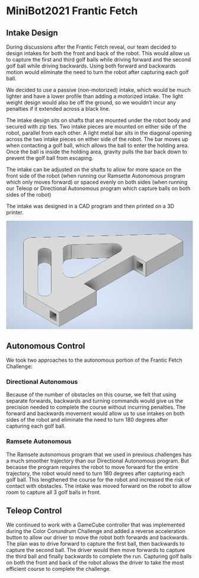 # MiniBot2021 Frantic Fetch

## Intake Design

During discussions after the Frantic Fetch reveal, our team decided to design intakes for both the front and back of the robot.  This would allow us to capture the first and third golf balls while driving forward and the second golf ball while driving backwards.  Using both forward and backwards motion would eliminate the need to turn the robot after capturing each golf ball.

We decided to use a passive (non-motorized) intake, which would be much lighter and have a lower profile than adding a motorized intake.  The light weight design would also be off the ground, so we wouldn’t incur any penalties if it extended across a black line.

The intake design sits on shafts that are mounted under the robot body and secured with zip ties.  Two intake pieces are mounted on either side of the robot, parallel from each other.  A light metal bar sits in the diagonal opening across the two intake pieces on either side of the robot.  The bar moves up when contacting a golf ball, which allows the ball to enter the holding area.  Once the ball is inside the holding area, gravity pulls the bar back down to prevent the golf ball from escaping.

The intake can be adjusted on the shafts to allow for more space on the front side of the robot (when running our Ramsette Autonomous program which only moves forward) or spaced evenly on both sides (when running our Teleop or Directional Autonomous program which capture balls on both sides of the robot)

The intake was designed in a CAD program and then printed on a 3D printer.

![Intake](fetch_intake.png)

## Autonomous Control

We took two approaches to the autonomous portion of the Frantic Fetch Challenge:

### Directional Autonomous

Because of the number of obstacles on this course, we felt that using separate forwards, backwards and turning commands would give us the precision needed to complete the course without incurring penalties.  The forward and backwards movement would allow us to use intakes on both sides of the robot and eliminate the need to turn 180 degrees after capturing each golf ball.

### Ramsete Autonomous

The Ramsete autonomous program that we used in previous challenges has a much smoother trajectory than our Directional Autonomous program.  But because the program requires the robot to move forward for the entire trajectory, the robot would need to turn 180 degrees after capturing each golf ball.  This lengthened the course for the robot and increased the risk of contact with obstacles.  The intake was moved forward on the robot to allow room to capture all 3 golf balls in front.

## Teleop Control

We continued to work with a GameCube controller that was implemented during the Color Conundrum Challenge and added a reverse acceleration button to allow our driver to move the robot both forwards and backwards.  The plan was to drive forward to capture the first ball, then backwards to capture the second ball.  The driver would then move forwards to capture the third ball and finally backwards to complete the run.  Capturing golf balls on both the front and back of the robot allows the driver to take the most efficient course to complete the challenge.
